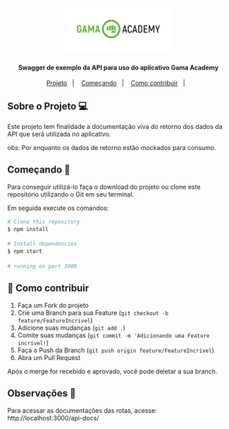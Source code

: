 <h1 align="center">
    <img alt="GamaAcademy" title="#GamaAcademy" src=".github/logo.png" width="250px" />
</h1>

<h4 align="center"> 
	Swagger de exemplo da API para uso do aplicativo Gama Academy
</h4>

<p align="center">
  <a href="#-sobre-o-projeto">Projeto</a>&nbsp;&nbsp;&nbsp;|&nbsp;&nbsp;&nbsp;
<!--   <a href="#rocket-Technologies">Technologies</a>&nbsp;&nbsp;&nbsp;|&nbsp;&nbsp;&nbsp; -->
  <a href="#-comecando">Começando</a>&nbsp;&nbsp;&nbsp;|&nbsp;&nbsp;&nbsp;
  <a href="#-como-contribuir">Como contribuir</a>&nbsp;&nbsp;&nbsp;|&nbsp;&nbsp;&nbsp;
<!--   <a href="#memo-license">License</a> -->
</p>

## Sobre o Projeto 💻

Este projeto tem finalidade a documentação viva do retorno dos dados da API que será utilizada no aplicativo. 

obs: Por enquanto os dados de retorno estão mockados para consumo.

## Começando 🏁

Para conseguir utilizá-lo faça o download do projeto ou clone este repositório utilizando o Git em seu terminal.

Em seguida execute os comandos:

```bash
# Clone this repository
$ npm install

# Install dependencies
$ npm start

# running on port 3000
```

## 🤔 Como contribuir

1. Faça um Fork do projeto
2. Crie uma Branch para sua Feature (`git checkout -b feature/FeatureIncrivel`)
3. Adicione suas mudanças (`git add .`)
4. Comite suas mudanças (`git commit -m 'Adicionando uma Feature incrível!`)
5. Faça o Push da Branch (`git push origin feature/FeatureIncrivel`)
6. Abra um Pull Request

Após o merge for recebido e aprovado, você pode deletar a sua branch.

## Observações 📌

Para acessar as documentações das rotas, acesse: http://localhost:3000/api-docs/

